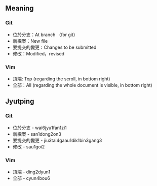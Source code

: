 ## Meaning

### Git

- 位於分支：At branch （for git）
- 新檔案：New file
- 要提交的變更：Changes to be submitted
- 修改：Modified，revised

### Vim

- 頂端: Top (regarding the scroll, in bottom right)
- 全部：All (regarding the whole document is visible, in bottom right)

## Jyutping

### Git

- 位於分支 - wai6jyu1fan1zi1
- 新檔案 - san1dong2on3
- 要提交的變更 - jiu3tai4gaau1dik1bin3gang3
- 修改 - sau1goi2

### Vim

- 頂端 - ding2dyun1
- 全部 - cyun4bou6
